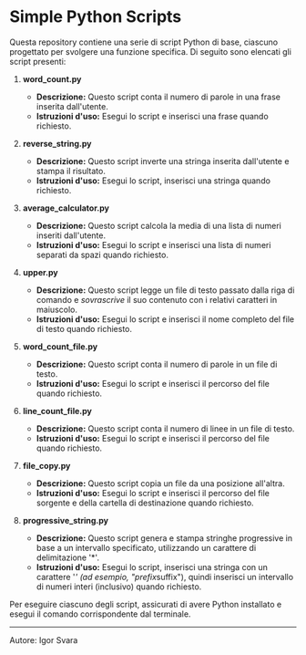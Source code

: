 # Simple Python Scripts

Questa repository contiene una serie di script Python di base, ciascuno progettato per svolgere una funzione specifica. Di seguito sono elencati gli script presenti:

1. **word_count.py**
   - **Descrizione:** Questo script conta il numero di parole in una frase inserita dall'utente.
   - **Istruzioni d'uso:** Esegui lo script e inserisci una frase quando richiesto.

2. **reverse_string.py**
   - **Descrizione:** Questo script inverte una stringa inserita dall'utente e stampa il risultato.
   - **Istruzioni d'uso:** Esegui lo script, inserisci una stringa quando richiesto.

3. **average_calculator.py**
   - **Descrizione:** Questo script calcola la media di una lista di numeri inseriti dall'utente.
   - **Istruzioni d'uso:** Esegui lo script e inserisci una lista di numeri separati da spazi quando richiesto.

4. **upper.py**
   - **Descrizione:** Questo script legge un file di testo passato dalla riga di comando e *sovrascrive* il suo contenuto con i relativi caratteri in maiuscolo.
   - **Istruzioni d'uso:** Esegui lo script e inserisci il nome completo del file di testo quando richiesto.

5. **word_count_file.py**
   - **Descrizione:** Questo script conta il numero di parole in un file di testo.
   - **Istruzioni d'uso:** Esegui lo script e inserisci il percorso del file quando richiesto.

6. **line_count_file.py**
   - **Descrizione:** Questo script conta il numero di linee in un file di testo.
   - **Istruzioni d'uso:** Esegui lo script e inserisci il percorso del file quando richiesto.

7. **file_copy.py**
   - **Descrizione:** Questo script copia un file da una posizione all'altra.
   - **Istruzioni d'uso:** Esegui lo script e inserisci il percorso del file sorgente e della cartella di destinazione quando richiesto.

8. **progressive_string.py**
   - **Descrizione:** Questo script genera e stampa stringhe progressive in base a un intervallo specificato, utilizzando un carattere di delimitazione '*'.
   - **Istruzioni d'uso:** Esegui lo script, inserisci una stringa con un carattere '*' (ad esempio, "prefix*suffix"), quindi inserisci un intervallo di numeri interi (inclusivo) quando richiesto.


Per eseguire ciascuno degli script, assicurati di avere Python installato e esegui il comando corrispondente dal terminale.

---
Autore: Igor Svara